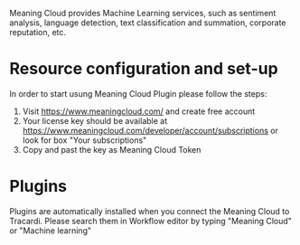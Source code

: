 Meaning Cloud provides Machine Learning services, such as sentiment analysis, language detection, text classification
and summation, corporate reputation, etc.

# Resource configuration and set-up

In order to start usung Meaning Cloud Plugin please follow the steps:

1. Visit https://www.meaningcloud.com/ and create free account
2. Your license key should be available at https://www.meaningcloud.com/developer/account/subscriptions or look for
   box "Your subscriptions"
3. Copy and past the key as Meaning Cloud Token

# Plugins

Plugins are automatically installed when you connect the Meaning Cloud to Tracardi. Please search them in
Workflow editor by typing "Meaning Cloud" or "Machine learning"
